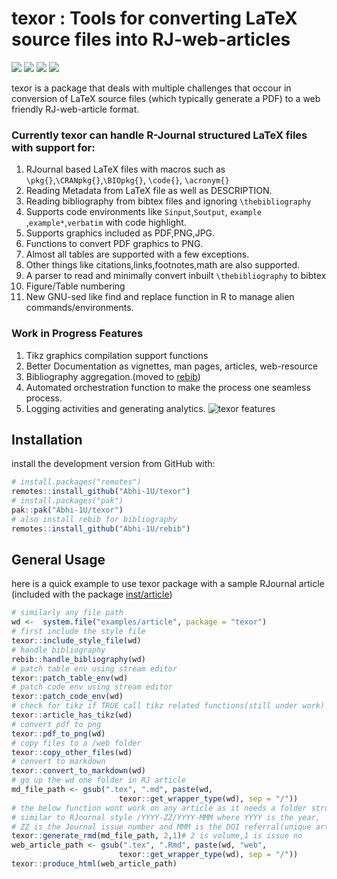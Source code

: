 
<!-- README.md is generated from README.Rmd. Please edit that file -->

# texor : Tools for converting LaTeX source files into RJ-web-articles

<!-- badges: start -->

![](https://img.shields.io/badge/R-%3E=3.6.3-blue?style=for-the-badge&logo=R&logoColor=lightblue)
![](https://img.shields.io/badge/Developemnt-active-green?style=for-the-badge&logo=)
![](https://img.shields.io/badge/R_CMD_check-failing-red?style=for-the-badge)
![](https://img.shields.io/github/issues/Abhi-1U/texor?color=orange&logo=github&logoColor=&style=for-the-badge)

<!-- badges: end -->

texor is a package that deals with multiple challenges that occour in
conversion of LaTeX source files (which typically generate a PDF) to a
web friendly RJ-web-article format.

### Currently texor can handle R-Journal structured LaTeX files with support for:

1.  RJournal based LaTeX files with macros such as
    `\pkg{}`,`\CRANpkg{}`,`\BIOpkg{}`, `\code{}`, `\acronym{}`
2.  Reading Metadata from LaTeX file as well as DESCRIPTION.
3.  Reading bibliography from bibtex files and ignoring
    `\thebibliography`
4.  Supports code environments like `Sinput`,`Soutput`, `example`
    ,`example*`,`verbatim` with code highlight.
5.  Supports graphics included as PDF,PNG,JPG.
6.  Functions to convert PDF graphics to PNG.
7.  Almost all tables are supported with a few exceptions.
8.  Other things like citations,links,footnotes,math are also supported.
9.  A parser to read and minimally convert inbuilt `\thebibliography` to
    bibtex
10. Figure/Table numbering
11. New GNU-sed like find and replace function in R to manage alien
    commands/environments.

### Work in Progress Features

1.  Tikz graphics compilation support functions
2.  Better Documentation as vignettes, man pages, articles, web-resource
3.  Bibliography aggregation.(moved to
    [rebib](https://github.com/Abhi-1U/rebib))
4.  Automated orchestration function to make the process one seamless
    process.
5.  Logging activities and generating analytics. ![texor
    features](man/figures/texor.svg)

## Installation

install the development version from GitHub with:

``` r
# install.packages("remotes")
remotes::install_github("Abhi-1U/texor")
# install.packages("pak")
pak::pak("Abhi-1U/texor")
# also install rebib for bibliography
remotes::install_github("Abhi-1U/rebib")
```

## General Usage

here is a quick example to use texor package with a sample RJournal
article (included with the package
[inst/article](https://github.com/Abhi-1U/texor/tree/master/inst/examples/article))

``` r
# similarly any file path
wd <-  system.file("examples/article", package = "texor")
# first include the style file
texor::include_style_file(wd)
# handle bibliography
rebib::handle_bibliography(wd)
# patch table env using stream editor
texor::patch_table_env(wd)
# patch code env using stream editor
texor::patch_code_env(wd)
# check for tikz if TRUE call tikz related functions(still under work)
texor::article_has_tikz(wd)
# convert pdf to png
texor::pdf_to_png(wd)
# copy files to a /web folder
texor::copy_other_files(wd)
# convert to markdown
texor::convert_to_markdown(wd)
# go up the wd one folder in RJ article
md_file_path <- gsub(".tex", ".md", paste(wd,
                        texor::get_wrapper_type(wd), sep = "/"))
# the below function wont work on any article as it needs a folder structure
# similar to RJournal style /YYYY-ZZ/YYYY-MMM where YYYY is the year, 
# ZZ is the Journal issue number and MMM is the DOI referral(unique article number)
texor::generate_rmd(md_file_path, 2,1)# 2 is volume,1 is issue no
web_article_path <- gsub(".tex", ".Rmd", paste(wd, "web",
                        texor::get_wrapper_type(wd), sep = "/"))
texor::produce_html(web_article_path)
```
